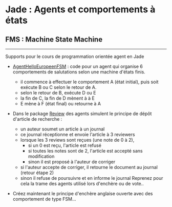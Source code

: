 # Jade : Agents et comportements à états

## FMS : Machine State Machine

---

Supports pour le cours de programmation orientée agent en Jade
- [AgentHelloEuropeenFSM](https://github.com/EmmanuelADAM/jade/blob/master/fsm/salutations/AgentHelloEuropeenFSM.java) : code pour un agent qui organise 6 comportements de salutations selon une machine d'états finis.
  - il commence à effectuer le comportement A (état initial), puis soit exécute B ou C selon le retour de A.
  - selon le retour de B, exécute D ou E
  - la fin de C, la fin de D  mènent à à E
  - E mène à F (état final)  ou retourne à A

- Dans le package [Review](https://github.com/EmmanuelADAM/jade/blob/master/fsm/review/) des agents simulent le principe de dépôt d'article de recherche :
  - un auteur soumet un article à un journal
  - ce journal réceptionne et envoie l'article à 3 reviewers
  - lorsque les 3 reviews sont reçues (une note de 0 à 2),
    - si un 0 est reçu, l'article est refusé
    - si toutes les notes sont de 2, l'article est accepté sans modification
    - sinon il est proposé à l'auteur de corriger
  - si l'auteur accepte de corriger, il retourne le document au journal (retour étape 2)
  - sinon il refuse de poursuivre et en informe le journal
    Reprenez pour cela la trame des agents utilisé lors d'enchère ou de vote..

- Créez maintenant le principe d'enchère anglaise ouverte avec des comportement de type FSM...
